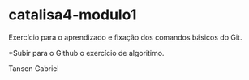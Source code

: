 # catalisa4-modulo1

Exercício para o aprendizado e fixação dos comandos básicos do Git.

*Subir para o Github o exercício de algoritimo.

Tansen Gabriel